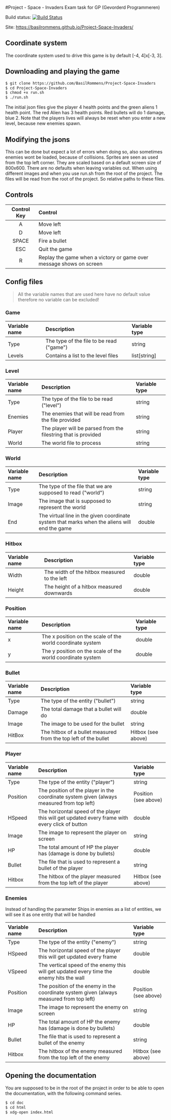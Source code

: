 #Project - Space - Invaders
Exam task for GP (Gevorderd Programmeren)

Build status: [![Build Status](https://travis-ci.com/BasilRommens/Project-Space-Invaders.svg?token=ngBY2shRs4ANxmwKfR7w&branch=master)](https://travis-ci.com/BasilRommens/Project-Space-Invaders)

Site: https://basilrommens.github.io/Project-Space-Invaders/

## Coordinate system

The coordinate system used to drive this game is by default \[-4, 4\]x\[-3, 3\].

## Downloading and playing the game

```bash
$ git clone https://github.com/BasilRommens/Project-Space-Invaders
$ cd Project-Space-Invaders
$ chmod +x run.sh
$ ./run.sh
```

The initial json files give the player 4 health points and the green aliens 1 health point. The red Alien has 3 health points. Red bullets will do 1 damage, blue 2.
Note that the players lives will always be reset when you enter a new level, because new enemies spawn.

## Modifying the jsons

This can be done but expect a lot of errors when doing so, also sometimes enemies wont be loaded, because of collisions. Sprites are seen as used from the top left corner. They are scaled based on a default screen size of 800x600. There are no defaults when leaving variables out. When using different images and when you use run.sh from the root of the project. The files will be read from the root of the project. So relative paths to these files.

## Controls

| Control Key   | Control       |
| :-----------: | :------------ |
| A             | Move left     |
| D             | Move left    |
| SPACE         | Fire a bullet |
| ESC           | Quit the game |
| R | Replay the game when a victory or game over message shows on screen |

## Config files

> All the variable names that are used here have no default value therefore no variable can be excluded!

### Game
| Variable name|Description|Variable type|
| :--- | :--- | :--- |
|Type             | The type of the file to be read ("game")| string |
|Levels| Contains a list to the level files| list\[string\] |

### Level
| Variable name|Description|Variable type|
| :--- | :--- | :--- |
|Type | The type of the file to be read ("level")|string|
|Enemies| The enemies that will be read from the file provided|string|
|Player| The player will be parsed from the filestring that is provided|string|
|World|The world file to process|string|

### World
| Variable name|Description|Variable type|
| :--- | :--- | :--- |
|Type| The type of the file that we are supposed to read ("world")| string|
|Image|The image that is supposed to represent the world| string|
|End| The virtual line in the given coordinate system that marks when the aliens will end the game| double|

### Hitbox
| Variable name|Description|Variable type|
| :--- | :--- | :--- |
|Width| The width of the hitbox measured to the left|double|
|Height| The height of a hitbox measured downwards|double|

### Position
| Variable name|Description|Variable type|
| :--- | :--- | :--- |
|x| The x position on the scale of the world coordinate system | double |
|y| The y position on the scale of the world coordinate system | double |

### Bullet
| Variable name|Description|Variable type|
| :--- | :--- | :--- |
| Type             | The type of the entity ("bullet")    |string|
| Damage             | The total damage that a bullet will do    |double|
|Image| The image to be used for the bullet|string|
| HitBox           | The hitbox of a bullet measured from the top left of the bullet |Hitbox (see above)|

### Player
| Variable name|Description|Variable type|
| :--- | :--- | :--- |
| Type| The type of the entity ("player") | string |
| Position | The position of the player in the coordinate system given (always measured from top left) | Position (see above)|
|HSpeed| The horizontal speed of the player this will get updated every frame with every click of button | double|
|Image| The image to represent the player on screen| string|
|HP| The total amount of HP the player has (damage is done by bullets)|double |
|Bullet | The file that is used to represent a bullet of the player | string |
|Hitbox| The hitbox of the player measured from the top left of the player| Hitbox (see above)|

### Enemies

Instead of handling the parameter Ships in enemies as a list of entities, we will see it as one entity that will be handled

| Variable name|Description|Variable type|
| :--- | :--- | :--- |
| Type| The type of the entity ("enemy") | string |
|HSpeed| The horizontal speed of the player this will get updated every frame | double|
|VSpeed| The vertical speed of the enemy this will get updated every time the enemy hits the wall | double|
| Position | The position of the enemy in the coordinate system given (always measured from top left) | Position (see above)|
|Image| The image to represent the enemy on screen| string|
|HP| The total amount of HP the enemy has (damage is done by bullets)|double |
|Bullet | The file that is used to represent a bullet of the enemy | string |
|Hitbox| The hitbox of the enemy measured from the top left of the enemy| Hitbox (see above)|

## Opening the documentation

You are supposed to be in the root of the project in order to be able to open the documentation, with the following command series.

```bash
$ cd doc
$ cd html
$ xdg-open index.html
```